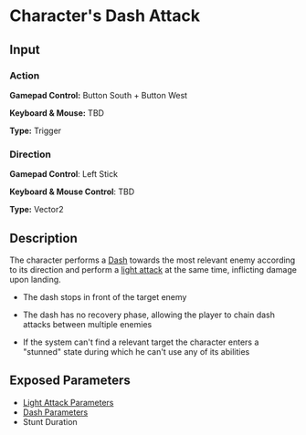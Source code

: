 # Character's Dash Attack

## Input

### Action

**Gamepad Control:** Button South + Button West

**Keyboard & Mouse:** TBD

**Type:** Trigger

### Direction

**Gamepad Control**: Left Stick

**Keyboard & Mouse Control**: TBD

**Type:** Vector2

## Description

The character performs a [Dash](dash.md) towards the most relevant enemy according to its direction and perform a [light attack](light_attack.md) at the same time, inflicting damage upon landing.

- The dash stops in front of the target enemy
- The dash has no recovery phase, allowing the player to chain dash attacks between multiple enemies

- If the system can't find a relevant target the character enters a "stunned" state during which he can't use any of its abilities

## Exposed Parameters
- [Light Attack Parameters](light_attack.md#exposed-parameters)
- [Dash Parameters](dash.md#exposed-parameters)
- Stunt Duration